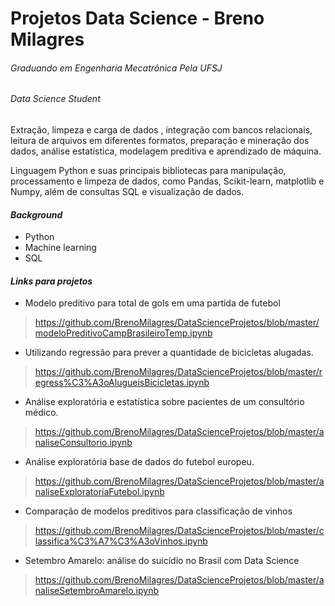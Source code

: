 # Projetos Data Science - Breno Milagres 
###### *Graduando em Engenharia Mecatrônica Pela UFSJ*
###### *Data Science Student*	

Extração, limpeza e carga de dados , integração com bancos relacionais, leitura de arquivos em diferentes formatos, 
preparação e mineração dos dados, análise estatística, modelagem preditiva e aprendizado de máquina. 

Linguagem Python e suas principais bibliotecas para manipulação, processamento e limpeza de dados, como Pandas, 
Scikit-learn, matplotlib e Numpy, além de consultas SQL e visualização de dados.


	
#### **_Background_**

- Python
- Machine learning
- SQL

#### **_Links para projetos_**

- Modelo preditivo para total de gols em uma partida de futebol 
> https://github.com/BrenoMilagres/DataScienceProjetos/blob/master/modeloPreditivoCampBrasileiroTemp.ipynb

- Utilizando regressão para prever a quantidade de bicicletas alugadas.
> https://github.com/BrenoMilagres/DataScienceProjetos/blob/master/regress%C3%A3oAlugueisBicicletas.ipynb

- Análise exploratória e estatística sobre pacientes de um consultório médico.
> https://github.com/BrenoMilagres/DataScienceProjetos/blob/master/analiseConsultorio.ipynb

- Análise exploratória base de dados do futebol europeu.
> https://github.com/BrenoMilagres/DataScienceProjetos/blob/master/analiseExploratoriaFutebol.ipynb

- Comparação de modelos preditivos para classificação de vinhos
> https://github.com/BrenoMilagres/DataScienceProjetos/blob/master/classifica%C3%A7%C3%A3oVinhos.ipynb

- Setembro Amarelo: análise do suicídio no Brasil com Data Science
> https://github.com/BrenoMilagres/DataScienceProjetos/blob/master/analiseSetembroAmarelo.ipynb
